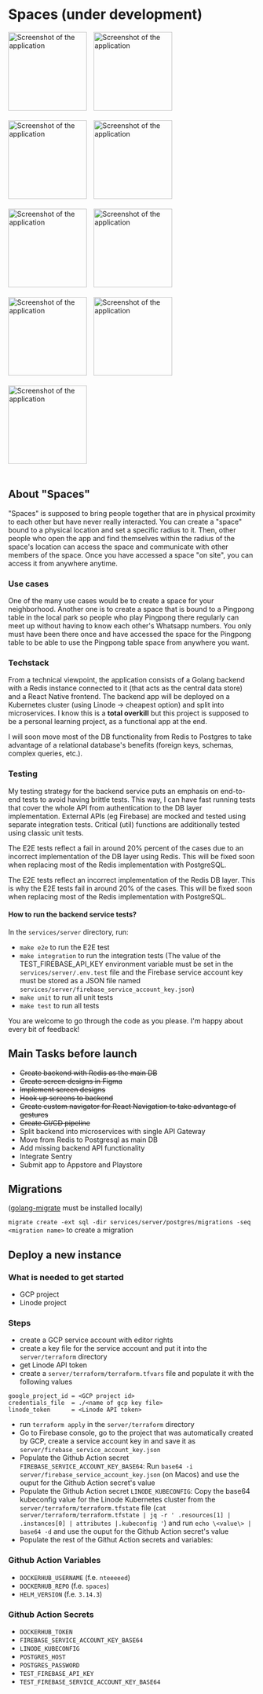# Spaces (under development)

<img src="https://github.com/lonnik/spaces/assets/16211241/583e057e-f667-47bb-a789-649cc61bc7ae" alt="Screenshot of the application" style="width: 160px; margin-right: 10px; margin-bottom: 20px;"/>
<img src="https://github.com/lonnik/spaces/assets/16211241/37f1e8a6-f02b-47f4-bd45-f3c86de0ad8c" alt="Screenshot of the application" style="width: 160px; margin-right: 10px; margin-bottom: 20px;"/>
<img src="https://github.com/lonnik/spaces/assets/16211241/a4934596-fb74-4571-af52-12385c2f539b" alt="Screenshot of the application" style="width: 160px; margin-right: 10px; margin-bottom: 20px;"/>
<img src="https://github.com/lonnik/spaces/assets/16211241/df4dfbc1-ab61-472a-aa80-a95842b45dfb" alt="Screenshot of the application" style="width: 160px; margin-right: 10px; margin-bottom: 20px;"/>
<img src="https://github.com/lonnik/spaces/assets/16211241/7138e5f5-1694-4777-821b-1f0b0959802f" alt="Screenshot of the application" style="width: 160px; margin-right: 10px; margin-bottom: 20px;"/>
<img src="https://github.com/lonnik/spaces/assets/16211241/3b9f0575-d235-4d81-bca6-a54ec7a9ba3a" alt="Screenshot of the application" style="width: 160px; margin-right: 10px; margin-bottom: 20px;"/>
<img src="https://github.com/lonnik/spaces/assets/16211241/5b02e446-b8ab-43b6-9adf-185691372638" alt="Screenshot of the application" style="width: 160px; margin-right: 10px; margin-bottom: 20px;"/>
<img src="https://github.com/lonnik/spaces/assets/16211241/917b32c9-279e-4e79-93f3-5bce8e259581" alt="Screenshot of the application" style="width: 160px; margin-right: 10px; margin-bottom: 20px;"/>
<img src="https://github.com/lonnik/spaces/assets/16211241/6f8f2f7c-dc41-4e20-b052-d5fec0935cc7" alt="Screenshot of the application" style="width: 160px; margin-right: 10px; margin-bottom: 20px;"/>

## About "Spaces"

"Spaces" is supposed to bring people together that are in physical proximity to each other but have never really interacted. You can create a "space" bound to a physical location and set a specific radius to it. Then, other people who open the app and find themselves within the radius of the space's location can access the space and communicate with other members of the space. Once you have accessed a space "on site", you can access it from anywhere anytime.

### Use cases

One of the many use cases would be to create a space for your neighborhood. Another one is to create a space that is bound to a Pingpong table in the local park so people who play Pingpong there regularly can meet up without having to know each other's Whatsapp numbers. You only must have been there once and have accessed the space for the Pingpong table to be able to use the Pingpong table space from anywhere you want.

### Techstack

From a technical viewpoint, the application consists of a Golang backend with a Redis instance connected to it (that acts as the central data store) and a React Native frontend. The backend app will be deployed on a Kubernetes cluster (using Linode -> cheapest option) and split into microservices. I know this is a **total overkill** but this project is supposed to be a personal learning project, as a functional app at the end.

I will soon move most of the DB functionality from Redis to Postgres to take advantage of a relational database's benefits (foreign keys, schemas, complex queries, etc.).

### Testing

My testing strategy for the backend service puts an emphasis on end-to-end tests to avoid having brittle tests. This way, I can have fast running tests that cover the whole API from authentication to the DB layer implementation. External APIs (eg Firebase) are mocked and tested using separate integration tests. Critical (util) functions are additionally tested using classic unit tests.

The E2E tests reflect a fail in around 20% percent of the cases due to an incorrect implementation of the DB layer using Redis. This will be fixed soon when replacing most of the Redis implementation with PostgreSQL.

The E2E tests reflect an incorrect implementation of the Redis DB layer. This is why the E2E tests fail in around 20% of the cases. This will be fixed soon when replacing most of the Redis implementation with PostgreSQL.

#### How to run the backend service tests?

In the `services/server` directory, run:

* `make e2e` to run the E2E test
* `make integration` to run the integration tests (The value of the TEST_FIREBASE_API_KEY environment variable must be set in the `services/server/.env.test` file and the Firebase service account key must be stored as a JSON file named `services/server/firebase_service_account_key.json`)
* `make unit` to run all unit tests
* `make test` to run all tests

You are welcome to go through the code as you please. I'm happy about every bit of feedback!

## Main Tasks before launch

* <s>Create backend with Redis as the main DB</s>
* <s>Create screen designs in Figma</s>
* <s>Implement screen designs</s>
* <s>Hook up screens to backend</s>
* <s>Create custom navigator for React Navigation to take advantage of gestures</s>
* <s>Create CI/CD pipeline</s>
* Split backend into microservices with single API Gateway
* Move from Redis to Postgresql as main DB
* Add missing backend API functionality
* Integrate Sentry
* Submit app to Appstore and Playstore

## Migrations

([golang-migrate](https://github.com/golang-migrate/migrate) must be installed locally)

`migrate create -ext sql -dir services/server/postgres/migrations -seq <migration name>` to create a migration

## Deploy a new instance

### What is needed to get started

* GCP project
* Linode project

### Steps

* create a GCP service account with editor rights
* create a key file for the service account and put it into the `server/terraform` directory
* get Linode API token
* create a `server/terraform/terraform.tfvars` file and populate it with the following values

```properties
google_project_id = <GCP project id>
credentials_file  = ./<name of gcp key file>
linode_token      = <Linode API token>
```

* run `terraform apply` in the `server/terraform` directory
* Go to Firebase console, go to the project that was automatically created by GCP, create a service account key in and save it as `server/firebase_service_account_key.json`
* Populate the Github Action secret `FIREBASE_SERVICE_ACCOUNT_KEY_BASE64`: Run `base64 -i server/firebase_service_account_key.json` (on Macos) and use the ouput for the Github Action secret's value
* Populate the Github Action secret `LINODE_KUBECONFIG`: Copy the base64 kubeconfig value for the Linode Kubernetes cluster from the `server/terraform/terraform.tfstate` file (`cat server/terraform/terraform.tfstate | jq -r ' .resources[1] | .instances[0] | attributes |.kubeconfig '`) and run `echo \<value\> | base64 -d` and use the ouput for the Github Action secret's value
* Populate the rest of the Githut Action secrets and variables:

### Github Action Variables

* `DOCKERHUB_USERNAME` (f.e. `nteeeeed`)
* `DOCKERHUB_REPO` (f.e. `spaces`)
* `HELM_VERSION` (f.e. `3.14.3`)

### Github Action Secrets

* `DOCKERHUB_TOKEN`
* `FIREBASE_SERVICE_ACCOUNT_KEY_BASE64`
* `LINODE_KUBECONFIG`
* `POSTGRES_HOST`
* `POSTGRES_PASSWORD`
* `TEST_FIREBASE_API_KEY`
* `TEST_FIREBASE_SERVICE_ACCOUNT_KEY_BASE64`

